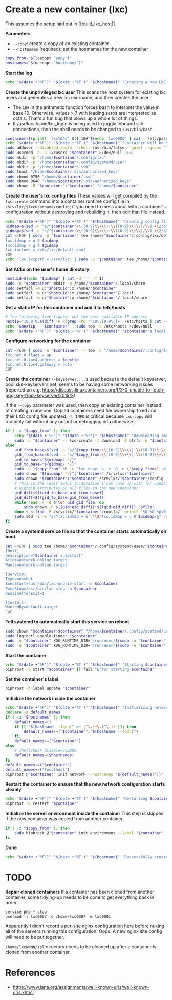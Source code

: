 # Create a new container (lxc)

This assumes the setup laid out in [[build_lxc_host]].

**Parameters**
* `--copy`: create a copy of an existing container
* `--hostnames` (required): set the hostnames for the new container
```bash
copy_from="$(loadopt "copy")"
hostnames="$(needopt "hostnames")"
```

**Start the log**
```bash
echo "$(date +'%F')" "$(date +'%T')" "$(hostname)" "Creating a new LXC container"
```

**Create the unprivileged lxc user**
This scans the host system for existing lxc users and generates a new lxc username, and then creates the user.
* The `10#` in the arithmetic function forces bash to interpret the value in base 10. Otherwise, values > 7 with leading zeros are interpreted as octals. That's a fun bug that blows up a whole lot of things.
* If /usr/local/sbin/lxc_login is being used to juggle inbound ssh connections, then the shell needs to be changed to `/usr/bin/bash`.
```bash
container=$(printf 'lxc%04d' $(( 10#"$(echo 'lxc0000' | cat - /etc/passwd | grep -Po '(?<=^lxc)[0-9]+' | sort -r | head -n 1)" + 1)))
echo "$(date +'%F')" "$(date +'%T')" "$(hostname)" "Container will be $container"
sudo adduser --disabled-login --shell /usr/bin/false --quiet --gecos "" "$container" >/dev/null 2>&1
sudo usermod -a -G lxcusers "$container" >/dev/null 2>&1
sudo mkdir -p "/home/$container/.config/lxc"
sudo mkdir -p "/home/$container/.config/systemd/user"
sudo mkdir -p "/home/$container/.ssh"
sudo touch "/home/$container/.ssh/authorized_keys"
sudo chmod 0750 "/home/$container/.ssh"
sudo chmod 0640 "/home/$container/.ssh/authorized_keys"
sudo chown -R "$container":"$container" "/home/$container"
```

**Create the user's lxc config files**
These values will get compiled by the `lxc-create` command into a container runtime config file in `/srv/lxc/$lxcusername/config`; if you need to mess about with a container's configuration without destroying and rebuilding it, then edit that file instead.
```bash
echo "$(date +'%F')" "$(date +'%T')" "$(hostname)" "Creating config files"
uidmap=$(sed -n "s/^$container:\\([0-9]\\+\\):\\([0-9]\\+\\)/\\1 \\2/p" /etc/subuid)
gidmap=$(sed -n "s/^$container:\\([0-9]\\+\\):\\([0-9]\\+\\)/\\1 \\2/p" /etc/subgid)
cat <<EOF | sudo -u "$container" tee /home/"$container"/.config/lxc/default.conf >/dev/null
lxc.idmap = u 0 $uidmap
lxc.idmap = g 0 $gidmap
lxc.include = /etc/lxc/default.conf
EOF
echo "lxc.lxcpath = /srv/lxc" | sudo -u "$container" tee /home/"$container"/.config/lxc/lxc.conf >/dev/null
```

**Set ACLs on the user's home directory**
```bash
hostuid=$(echo "$uidmap" | cut -d ' ' -f 1)
sudo -u "$container" mkdir -p /home/"$container"/.local/share
sudo setfacl -m u:"$hostuid":x /home/"$container"
sudo setfacl -m u:"$hostuid":x /home/"$container"/.local
sudo setfacl -m u:"$hostuid":x /home/"$container"/.local/share
```

**Get a static IP for this container and add it to /etc/hosts**
```bash
# The following line figures out the next available IP address
nextip="10.0.0.$(diff -u <(grep -Po '^10\.[0-9\.]+' /etc/hosts | cut -d '.' -f 4 | sort -n) <(seq 2 254) | grep -Po '(?<=^\+)[0-9]+$' | head -n 1)"
echo "$nextip    $container" | sudo tee -a /etc/hosts >/dev/null
echo "$(date +'%F')" "$(date +'%T')" "$(hostname)" "$container's local IP will be $nextip"
```

**Configure networking for the container**
```bash
cat <<EOF | sudo -u "$container" -- tee -a "/home/$container/.config/lxc/default.conf" >/dev/null
lxc.net.0.flags = up
lxc.net.0.ipv4.address = $nextip
lxc.net.0.ipv4.gateway = auto
EOF
```

**Create the container**
`--keyserver...` is used because the default keyserver, pool.sks-keyservers.net, seems to be having some networking issues (reported on e.g. https://discuss.linuxcontainers.org/t/3-0-unable-to-fetch-gpg-key-from-keyserver/2015/3)

If the `--copy` parameter was used, then copy an existing container instead of creating a new one. Copied containers need file ownership fixed and their LXC config file updated. `-l INFO` is critical because `lxc-copy` will routinely fail without any output or debugging info otherwise.
```bash
if [ -z "$copy_from" ]; then
    echo "$(date +'%F')" "$(date +'%T')" "$(hostname)" "Downloading image"
    sudo -u "$container" -- lxc-create -t download -B btrfs -n "$container" -- -d debian -r bullseye -a amd64 --keyserver keyserver.ubuntu.com >/dev/null 2>&1 && sleep 1
else
    uid_from_base=$(sed -n "s/^$copy_from:\\([0-9]\\+\\):\\([0-9]\\+\\)/\\1/p" /etc/subuid)
    gid_from_base=$(sed -n "s/^$copy_from:\\([0-9]\\+\\):\\([0-9]\\+\\)/\\1/p" /etc/subgid)
    uid_to_base="${uidmap/ */}"
    gid_to_base="${gidmap/ */}"
    sudo -u "$copy_from" sh -c "lxc-copy -s -e -D -n \"$copy_from\" -N \"$container\" --allowrunning -l INFO" && sleep 1
    sudo chown "${uidmap/ */}":"$container" /srv/lxc/"$container"
    sudo chown "$container":"$container" /srv/lxc/"$container"/config
    # This is the least awful incantation I can come up with for updating the
    # uid/gid attributes on all files in the new container.
    uid_diff=$((uid_to_base-uid_from_base))
    gid_diff=$((gid_to_base-gid_from_base))
    while read -r -d $'\0' uid gid file; do
        sudo chown -h $((uid+uid_diff)):$((gid+gid_diff)) "$file"
    done < <(find -P /srv/lxc/"$container"/rootfs/ -printf '%U %G %p\0')
    sudo sed -i -e "s/^lxc.idmap = u .*\$/lxc.idmap = u 0 $uidmap/g" -e "s/^lxc.idmap = g .*\$/lxc.idmap = g 0 $gidmap/g" -e "s/^lxc.net.0.ipv4.address = .*\$/lxc.net.0.ipv4.address = $nextip/g" /srv/lxc/"$container"/config
fi
```

**Create a systemd service file so that the container starts automatically on boot**
```bash
cat <<EOF | sudo tee /home/"$container"/.config/systemd/user/"$container"-autostart.service >/dev/null
[Unit]
Description="$container autostart"
After=network-online.target
Wants=network-online.target

[Service]
Type=oneshot
ExecStart=/usr/bin/lxc-unpriv-start -n $container
ExecStop=/usr/bin/lxc-stop -n $container
RemainAfterExit=1

[Install]
WantedBy=default.target
EOF
```

**Tell systemd to automatically start this service on reboot**
```bash
sudo chown "$container:$container" "/home/$container/.config/systemd/user/$container-autostart.service"
sudo loginctl enable-linger "$container"
sudo -u "$container" XDG_RUNTIME_DIR="/run/user/$(sudo -u "$container" -- id -u)" -- systemctl --user enable "$container-autostart"
sudo -u "$container" XDG_RUNTIME_DIR="/run/user/$(sudo -u "$container" -- id -u)" -- systemctl --user start "$container-autostart"
```

**Start the container**
```bash
echo "$(date +'%F')" "$(date +'%T')" "$(hostname)" "Starting $container"
biphrost -b start "$container" || fail "Error starting $container"
```

**Set the container's label**
```bash
biphrost -b label update "$container"
```

**Initialize the network inside the container**
```bash
echo "$(date +'%F')" "$(date +'%T')" "$(hostname)" "Initializing network in $container"
declare -a default_names
if [ -z "$hostnames" ]; then
    default_names=()
    if [[ "$(hostname --fqdn)" =~ [^\.]+\.[^\.]+ ]]; then
        default_names+=("$container"."$(hostname --fqdn)")
    fi
    default_names+=("$container")
else
    # shellcheck disable=SC2206
    default_names=($hostnames)
fi
default_names+=("$container")
default_names+=("localhost")
biphrost @"$container" init network --hostnames "${default_names[*]}"
```

**Restart the container to ensure that the new network configuration starts cleanly**
```bash
echo "$(date +'%F')" "$(date +'%T')" "$(hostname)" "Restarting $container"
biphrost -b restart "$container"
```

**Initialize the server environment inside the container**
This step is skipped if the new container was copied from another container.
```bash
if [ -z "$copy_from" ]; then
    sudo biphrost @"$container" init environment --label "$container"
fi
```

**Done**
```bash
echo "$(date +'%F')" "$(date +'%T')" "$(hostname)" "Successfully created $container ($nextip)"
```


# TODO

**Repair cloned containers**
If a container has been cloned from another container, some tidying-up needs to be done to get everything back in order.
```todo
service php-* stop
usermod -l lxc0007 -d /home/lxc0007 -m lxc0001
```

Apparently I didn't record a per-site nginx configuration here before nuking all of the servers running this configuration. Oops. A new nginx site config will need to be put together.

`/home/lxcNNNN/ssl` directory needs to be cleaned up after a container is cloned from another container.


# References

* https://www.iana.org/assignments/well-known-uris/well-known-uris.xhtml
